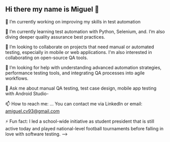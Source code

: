 ## Hi there my name is Miguel 👋

🔭 I’m currently working on improving my skills in test automation

🌱 I’m currently learning test automation with Python, Selenium, and. I’m also diving deeper quality assurance best practices.

👯 I’m looking to collaborate on projects that need manual or automated testing, especially in mobile or web applications. I'm also interested in collaborating on open-source QA tools.

🤔 I’m looking for help with understanding advanced automation strategies, performance testing tools, and integrating QA processes into agile workflows.

💬 Ask me about manual QA testing, test case design, mobile app testing with Android Studio-

📫 How to reach me: ...
You can contact me via LinkedIn or email: amiguel.cv93@gmail.com

⚡ Fun fact: I led a school-wide initiative as student president that is still active today and played national-level football tournaments before falling in love with software testing.
-->
